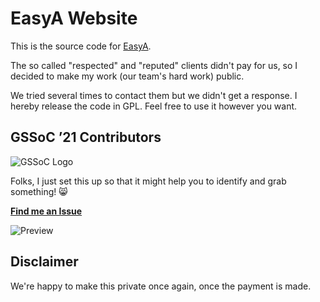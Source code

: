 # EasyA Website

This is the source code for [EasyA](https://easya.io/).

The so called "respected" and "reputed" clients didn't pay for us, so I decided to make my work (our team's hard work) public.

We tried several times to contact them but we didn't get a response. I hereby release the code in GPL. Feel free to use it however you want.

## GSSoC ’21 Contributors

![GSSoC Logo](https://i.imgur.com/BR9Q5Pd.png)

Folks, I just set this up so that it might help you to identify and grab something! 😸

**[Find me an Issue](https://itjc8.csb.app/)**

![Preview](https://i.imgur.com/FW6f3Xt.png)

## Disclaimer

We're happy to make this private once again, once the payment is made.
